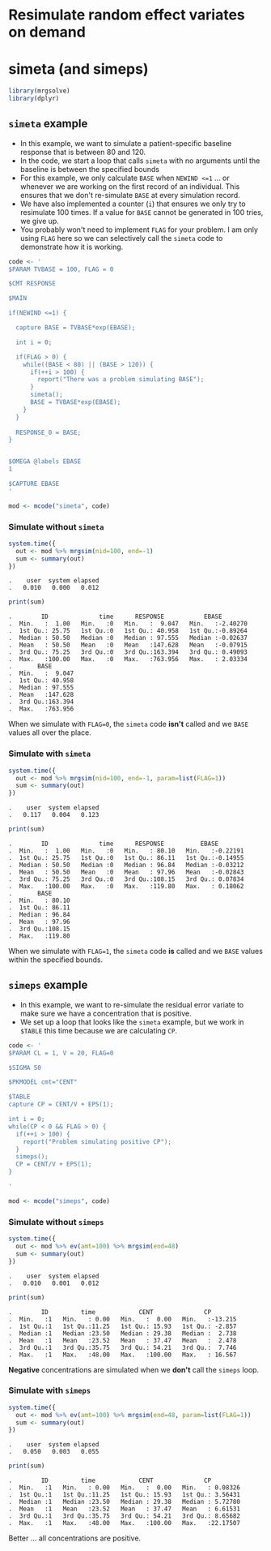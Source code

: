 Resimulate random effect variates on demand
================

simeta (and simeps)
===================

``` r
library(mrgsolve)
library(dplyr)
```

`simeta` example
----------------

-   In this example, we want to simulate a patient-specific baseline response that is between 80 and 120.
-   In the code, we start a loop that calls `simeta` with no arguments until the baseline is between the specified bounds
-   For this example, we only calculate `BASE` when `NEWIND <=1` ... or whenever we are working on the first record of an individual. This ensures that we don't re-simulate `BASE` at every simulation record.
-   We have also implemented a counter (`i`) that ensures we only try to resimulate 100 times. If a value for `BASE` cannot be generated in 100 tries, we give up.
-   You probably won't need to implement `FLAG` for your problem. I am only using `FLAG` here so we can selectively call the `simeta` code to demonstrate how it is working.

``` r
code <- '
$PARAM TVBASE = 100, FLAG = 0

$CMT RESPONSE

$MAIN 

if(NEWIND <=1) {

  capture BASE = TVBASE*exp(EBASE);

  int i = 0;

  if(FLAG > 0) {
    while((BASE < 80) || (BASE > 120)) {
      if(++i > 100) {
        report("There was a problem simulating BASE");
      }
      simeta();
      BASE = TVBASE*exp(EBASE);
    }
  }
  
  RESPONSE_0 = BASE;
}


$OMEGA @labels EBASE
1

$CAPTURE EBASE
'
```

``` r
mod <- mcode("simeta", code)
```

### Simulate without `simeta`

``` r
system.time({
  out <- mod %>% mrgsim(nid=100, end=-1)
  sum <- summary(out)
})
```

    .    user  system elapsed 
    .   0.010   0.000   0.012

``` r
print(sum)
```

    .        ID              time      RESPONSE           EBASE         
    .  Min.   :  1.00   Min.   :0   Min.   :  9.047   Min.   :-2.40270  
    .  1st Qu.: 25.75   1st Qu.:0   1st Qu.: 40.958   1st Qu.:-0.89264  
    .  Median : 50.50   Median :0   Median : 97.555   Median :-0.02637  
    .  Mean   : 50.50   Mean   :0   Mean   :147.628   Mean   :-0.07915  
    .  3rd Qu.: 75.25   3rd Qu.:0   3rd Qu.:163.394   3rd Qu.: 0.49093  
    .  Max.   :100.00   Max.   :0   Max.   :763.956   Max.   : 2.03334  
    .       BASE        
    .  Min.   :  9.047  
    .  1st Qu.: 40.958  
    .  Median : 97.555  
    .  Mean   :147.628  
    .  3rd Qu.:163.394  
    .  Max.   :763.956

When we simulate with `FLAG=0`, the `simeta` code **isn't** called and we `BASE` values all over the place.

### Simulate with `simeta`

``` r
system.time({
  out <- mod %>% mrgsim(nid=100, end=-1, param=list(FLAG=1))
  sum <- summary(out)
})
```

    .    user  system elapsed 
    .   0.117   0.004   0.123

``` r
print(sum)
```

    .        ID              time      RESPONSE          EBASE         
    .  Min.   :  1.00   Min.   :0   Min.   : 80.10   Min.   :-0.22191  
    .  1st Qu.: 25.75   1st Qu.:0   1st Qu.: 86.11   1st Qu.:-0.14955  
    .  Median : 50.50   Median :0   Median : 96.84   Median :-0.03212  
    .  Mean   : 50.50   Mean   :0   Mean   : 97.96   Mean   :-0.02843  
    .  3rd Qu.: 75.25   3rd Qu.:0   3rd Qu.:108.15   3rd Qu.: 0.07834  
    .  Max.   :100.00   Max.   :0   Max.   :119.80   Max.   : 0.18062  
    .       BASE       
    .  Min.   : 80.10  
    .  1st Qu.: 86.11  
    .  Median : 96.84  
    .  Mean   : 97.96  
    .  3rd Qu.:108.15  
    .  Max.   :119.80

When we simulate with `FLAG=1`, the `simeta` code **is** called and we `BASE` values within the specified bounds.

`simeps` example
----------------

-   In this example, we want to re-simulate the residual error variate to make sure we have a concentration that is positive.
-   We set up a loop that looks like the `simeta` example, but we work in `$TABLE` this time because we are calculating `CP`.

``` r
code <- '
$PARAM CL = 1, V = 20, FLAG=0

$SIGMA 50

$PKMODEL cmt="CENT"

$TABLE
capture CP = CENT/V + EPS(1);

int i = 0;
while(CP < 0 && FLAG > 0) {
  if(++i > 100) {
    report("Problem simulating positive CP");
  }
  simeps();
  CP = CENT/V + EPS(1);
}

'
```

``` r
mod <- mcode("simeps", code)
```

### Simulate without `simeps`

``` r
system.time({
  out <- mod %>% ev(amt=100) %>% mrgsim(end=48)
  sum <- summary(out)
})
```

    .    user  system elapsed 
    .   0.010   0.001   0.012

``` r
print(sum)
```

    .        ID         time            CENT              CP         
    .  Min.   :1   Min.   : 0.00   Min.   :  0.00   Min.   :-13.215  
    .  1st Qu.:1   1st Qu.:11.25   1st Qu.: 15.93   1st Qu.: -2.857  
    .  Median :1   Median :23.50   Median : 29.38   Median :  2.738  
    .  Mean   :1   Mean   :23.52   Mean   : 37.47   Mean   :  2.478  
    .  3rd Qu.:1   3rd Qu.:35.75   3rd Qu.: 54.21   3rd Qu.:  7.746  
    .  Max.   :1   Max.   :48.00   Max.   :100.00   Max.   : 16.567

**Negative** concentrations are simulated when we **don't** call the `simeps` loop.

### Simulate with `simeps`

``` r
system.time({
  out <- mod %>% ev(amt=100) %>% mrgsim(end=48, param=list(FLAG=1))
  sum <- summary(out)
})
```

    .    user  system elapsed 
    .   0.050   0.003   0.055

``` r
print(sum)
```

    .        ID         time            CENT              CP          
    .  Min.   :1   Min.   : 0.00   Min.   :  0.00   Min.   : 0.08326  
    .  1st Qu.:1   1st Qu.:11.25   1st Qu.: 15.93   1st Qu.: 3.56431  
    .  Median :1   Median :23.50   Median : 29.38   Median : 5.72780  
    .  Mean   :1   Mean   :23.52   Mean   : 37.47   Mean   : 6.61531  
    .  3rd Qu.:1   3rd Qu.:35.75   3rd Qu.: 54.21   3rd Qu.: 8.65682  
    .  Max.   :1   Max.   :48.00   Max.   :100.00   Max.   :22.17507

Better ... all concentrations are positive.
